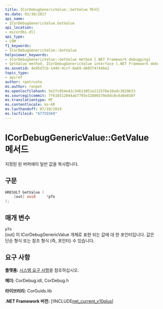 ```yaml
---
title: ICorDebugGenericValue::GetValue 메서드
ms.date: 03/30/2017
api_name:
- ICorDebugGenericValue.GetValue
api_location:
- mscordbi.dll
api_type:
- COM
f1_keywords:
- ICorDebugGenericValue::GetValue
helpviewer_keywords:
- ICorDebugGenericValue::GetValue method [.NET Framework debugging]
- GetValue method, ICorDebugGenericValue interface [.NET Framework debugging]
ms.assetid: 4e95d7cb-144d-4ccf-8a69-d605f4744be2
topic_type:
- apiref
author: rpetrusha
ms.author: ronpet
ms.openlocfilehash: 5e2fc054e42c34b13051e2125f8e18adc3029633
ms.sourcegitcommit: 7f616512044ab7795e32806578e8dc0c6a0e038f
ms.translationtype: MT
ms.contentlocale: ko-KR
ms.lasthandoff: 07/10/2019
ms.locfileid: "67755569"
---
```

# <a name="icordebuggenericvaluegetvalue-method"></a>ICorDebugGenericValue::GetValue 메서드
지정된 된 버퍼에이 일반 값을 복사합니다.  
  
## <a name="syntax"></a>구문  
  
```cpp  
HRESULT GetValue (  
    [out] void     *pTo  
);  
```  
  
## <a name="parameters"></a>매개 변수  
 `pTo`  
 [out] 이 ICorDebugGenericValue 개체로 표현 되는 값에 대 한 포인터입니다. 값은 단순 형식 또는 참조 형식 (즉, 포인터) 수 있습니다.  
  
## <a name="requirements"></a>요구 사항  
 **플랫폼:** [시스템 요구 사항](../../../../docs/framework/get-started/system-requirements.md)을 참조하십시오.  
  
 **헤더:** CorDebug.idl, CorDebug.h  
  
 **라이브러리:** CorGuids.lib  
  
 **.NET Framework 버전:** [!INCLUDE[net_current_v10plus](../../../../includes/net-current-v10plus-md.md)]
